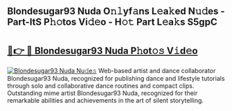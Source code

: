 ## Blondesugar93 Nuda O𝚗𝚕yf𝚊ns L𝚎a𝚔ed N𝚞𝚍es - Part-ItS P𝚑𝚘tos Vi𝚍𝚎o - H𝚘𝚝 Part L𝚎a𝚔s S5gpC

# <h2><a href="http://kfa2cgx.oniu.top/?m=Blondesugar93+Nuda">🔗👉 🔴 Blondesugar93 Nuda P𝚑ot𝚘𝚜 V𝚒d𝚎o</a></h2>

[![Blondesugar93 Nuda Nu𝚍e𝚜](https://i.imgur.com/0qMVB7G.gif)](http://kfa2cgx.oniu.top/?m=Blondesugar93+Nuda)
Web-based artist and dance collaborator Blondesugar93 Nuda, recognized for publishing dance and lifestyle tutorials through solo and collaborative dance routines and compact clips. Outstanding mime artist Blondesugar93 Nuda, recognized for their remarkable abilities and achievements in the art of silent storytelling.  
